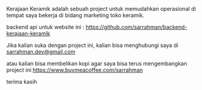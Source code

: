 Kerajaan Keramik adalah sebuah project untuk memudahkan operasional di tempat saya bekerja di bidang marketing toko keramik.

backend api untuk website ini : https://github.com/sarrahman/backend-kerajaan-keramik

Jika kalian suka dengan project ini, kalian bisa menghubungi saya di sarrahman.dev@gmail.com

atau kalian bisa membelikan kopi agar saya bisa terus mengembangkan project ini https://www.buymeacoffee.com/sarrahman

terima kasih

